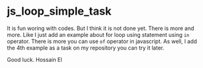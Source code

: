 # js_loop_simple_task

It is fun woring with codes.
But I think it is not done yet. There is more and more.
Like I just add an example about for loop using statement using `in` operator.
There is more you can use `of` operator in javascript.
As well, I add the 4th example as a task on my repository you can try it later.

Good luck. 
Hossain El
